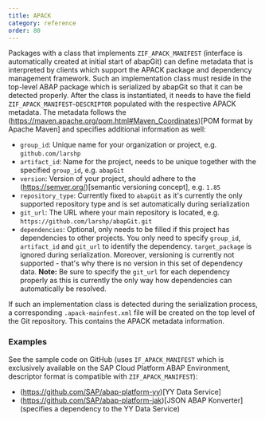 ```yaml
---
title: APACK
category: reference
order: 80
---
```


Packages with a class that implements `ZIF_APACK_MANIFEST` (interface is automatically created at initial start of abapGit) can define metadata that is interpreted by clients which support the APACK package and dependency management framework. Such an implementation class must reside in the top-level ABAP package which is serialized by abapGit so that it can be detected properly. After the class is instantiated, it needs to have the field `ZIF_APACK_MANIFEST~DESCRIPTOR` populated with the respective APACK metadata. The metadata follows the (https://maven.apache.org/pom.html#Maven_Coordinates)[POM format by Apache Maven] and specifies additional information as well:
- `group_id`: Unique name for your organization or project, e.g. `github.com/larshp`
- `artifact_id`: Name for the project, needs to be unique together with the specified `group_id`, e.g. `abapGit`
- `version`: Version of your project, should adhere to the (https://semver.org/)[semantic versioning concept], e.g. `1.85`
- `repository_type`: Currently fixed to `abapGit` as it's currently the only supported repository type and is set automatically during serialization
- `git_url`: The URL where your main repository is located, e.g. `https://github.com/larshp/abapGit.git`
- `dependencies`: Optional, only needs to be filled if this project has dependencies to other projects. You only need to specify `group_id`, `artifact_id` and `git_url` to identify the dependency. `target_package` is ignored during serialization. Moreover, versioning is currently not supported - that's why there is no version in this set of dependency data. **Note:** Be sure to specify the `git_url` for each dependency properly as this is currently the only way how dependencies can automatically be resolved.

If such an implementation class is detected during the serialization process, a corresponding `.apack-mainfest.xml` file will be created on the top level of the Git repository. This contains the APACK metadata information.

### Examples

See the sample code on GitHub (uses `IF_APACK_MANIFEST` which is exclusively available on the SAP Cloud Platform ABAP Environment, descriptor format is compatible with `ZIF_APACK_MANIFEST`):
- (https://github.com/SAP/abap-platform-yy)[YY Data Service]
- (https://github.com/SAP/abap-platform-jak)[JSON ABAP Konverter] (specifies a dependency to the YY Data Service)
